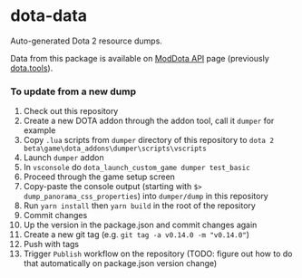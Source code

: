 # dota-data

Auto-generated Dota 2 resource dumps.

Data from this package is available on [ModDota API](http://moddota.com/api) page (previously [dota.tools](https://dota.tools/)).

### To update from a new dump

1. Check out this repository
2. Create a new DOTA addon through the addon tool, call it `dumper` for example
3. Copy `.lua` scripts from `dumper` directory of this repository to
   `dota 2 beta\game\dota_addons\dumper\scripts\vscripts`
4. Launch `dumper` addon
5. In `vsconsole` do `dota_launch_custom_game dumper test_basic`
6. Proceed through the game setup screen
7. Copy-paste the console output (starting with `$> dump_panorama_css_properties`) into `dumper/dump` in this repository
8. Run `yarn install` then `yarn build` in the root of the repository
9. Commit changes
10. Up the version in the package.json and commit changes again
11. Create a new git tag (e.g. `git tag -a v0.14.0 -m "v0.14.0"`)
12. Push with tags
13. Trigger `Publish` workflow on the repository (TODO: figure out how to do that automatically on
    package.json version change)
